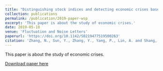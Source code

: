 ```yaml
---
title: "Distinguishing stock indices and detecting economic crises based on weighted symbolic permutation entropy"
collection: publications
permalink: /publication/2019-paper-wsp
excerpt: 'This paper is about the study of economic crises.'
date: 2019-05-10
venue: 'Fluctuation and Noise Letters'
paperurl: 'https://doi.org/10.1142/S0219477519500263'
citation: 'Zhang, N., Sun, Y., Zhang, Y., Yang, P., Lin, A. and Shang, P., 2019. "Distinguishing stock indices and detecting economic crises based on weighted symbolic permutation entropy." <i>Fluctuation and Noise Letters<i>, 18(04), p.1950026.'
---
```

This paper is about the study of economic crises.

[Download paper here](http://ningningzhang-nina.github.io/files/wsp.pdf)

